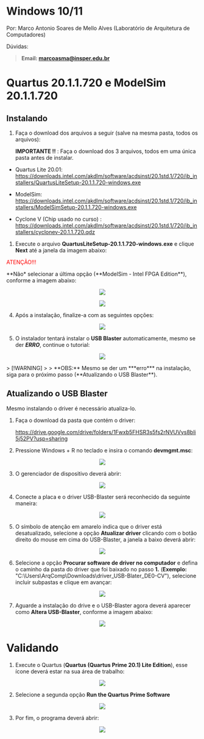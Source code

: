 Windows 10/11
==========

Por: Marco Antonio Soares de Mello Alves (Laboratório de Arquitetura de
Computadores)

Dúvidas:

> **Email: marcoasma@insper.edu.br**

Quartus 20.1.1.720 e ModelSim 20.1.1.720
============================

Instalando
----------

1.  Faça o download dos arquivos a seguir (salve na mesma pasta, todos
    os arquivos):
    
    **IMPORTANTE !!** : Faça o download dos 3 arquivos, todos em uma única pasta antes de instalar. 

-   Quartus Lite 20.01:
    https://downloads.intel.com/akdlm/software/acdsinst/20.1std.1/720/ib_installers/QuartusLiteSetup-20.1.1.720-windows.exe

-   ModelSim:
    https://downloads.intel.com/akdlm/software/acdsinst/20.1std.1/720/ib_installers/ModelSimSetup-20.1.1.720-windows.exe

-   Cyclone V (Chip usado no curso) :
    https://downloads.intel.com/akdlm/software/acdsinst/20.1std.1/720/ib_installers/cyclonev-20.1.1.720.qdz


1.  Execute o arquivo **QuartusLiteSetup-20.1.1.720-windows.exe** e
    clique **Next** até a janela da imagem abaixo:

<p style="color:red;">ATENÇÃO!!!</p> **Não* selecionar a última opção (**ModelSim - Intel FPGA Edition**), conforme a imagem abaixo:



<p align="center">
  <img src="imgs/nao_selecionar.png">
</p>

<p align="center">
  <img src="imgs/installQuartus.png">
</p>


4.  Após a instalação, finalize-a com as seguintes opções:

<p align="center">
  <img src="imgs/finish.png">
</p>


5.  O instalador tentará instalar o **USB Blaster** automaticamente, mesmo se der ***ERRO***, continue o tutorial:

<p align="center">
  <img src="imgs/UBSblaster.png">
</p>
> [!WARNING]
>
> **OBS:** Mesmo se der um ***erro*** na instalação, siga para o próximo passo (**Atualizando o USB Blaster**).



Atualizando o USB Blaster
-------------------------

Mesmo instalando o driver é necessário atualiza-lo.

1.  Faça o download da pasta que contém o driver:

    https://drive.google.com/drive/folders/1Fwxb5FHSR3s5fs2rNVUVys8bli5j52PV?usp=sharing


2.  Pressione Windows + R no teclado e insira o comando **devmgmt.msc**:

<p align="center">
  <img src="imgs/devmgmt.png">
</p>


3.  O gerenciador de dispositivo deverá abrir:

<p align="center">
  <img src="imgs/gerenciadorDISP.png">
</p>


4.  Conecte a placa e o driver USB-Blaster será reconhecido da seguinte
    maneira:

<p align="center">
  <img src="imgs/blasterNreconhecido.png">
</p>


5.  O símbolo de atenção em amarelo indica que o driver está
    desatualizado, selecione a opção **Atualizar driver** clicando com o
    botão direito do mouse em cima do USB-Blaster, a janela a baixo
    deverá abrir:

<p align="center">
  <img src="imgs/atualizarBlaster.png">
</p>


6.  Selecione a opção **Procurar software de driver no computador** e
    defina o caminho da pasta do driver que foi baixado no passo **1.** (**Exemplo:** "C:\Users\ArqComp\Downloads\driver_USB-Blater_DE0-CV"),
    selecione incluir subpastas e clique em avançar:

<p align="center">
  <img src="imgs/incluirSub.png">
</p>


7.  Aguarde a instalação do drive e o USB-Blaster agora deverá aparecer
    como **Altera USB-Blaster**, conforme a imagem abaixo:

<p align="center">
  <img src="imgs/AlteraUSB.png">
</p>


Validando
=========

1.  Execute o Quartus (**Quartus (Quartus Prime 20.1) Lite Edition**),
    esse ícone deverá estar na sua área de trabalho:

<p align="center">
  <img src="imgs/IconeQuartus.png">
</p>


2.  Selecione a segunda opção **Run the Quartus Prime Software**

<p align="center">
  <img src="imgs/Run.png">
</p>

3.  Por fim, o programa deverá abrir:

<p align="center">
  <img src="imgs/quartusAberto.png">
</p>
